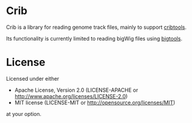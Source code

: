 # Crib
Crib is a library for reading genome track files, mainly to support [cribtools](https://crates.io/crates/cribtools).

Its functionality is currently limited to reading bigWig files using [bigtools](https://crates.io/crates/bigtools).

# License
Licensed under either

- Apache License, Version 2.0 (LICENSE-APACHE or <http://www.apache.org/licenses/LICENSE-2.0>)
- MIT license (LICENSE-MIT or <http://opensource.org/licenses/MIT>)

at your option.
